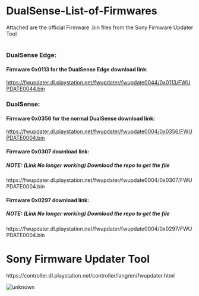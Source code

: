 # DualSense-List-of-Firmwares
Attached are the official Firmware .bin files from the Sony Firmware Updater Tool
<h1></h1>

### DualSense Edge:
#### Firmware 0x0113 for the DualSense Edge download link: 
https://fwupdater.dl.playstation.net/fwupdater/fwupdate0044/0x0113/FWUPDATE0044.bin

### DualSense:
#### Firmware 0x0356 for the normal DualSense download link: 
https://fwupdater.dl.playstation.net/fwupdater/fwupdate0004/0x0356/FWUPDATE0004.bin

#### Firmware 0x0307 download link:
<h5>NOTE: (Link No longer working) Download the repo to get the file</h5>
https://fwupdater.dl.playstation.net/fwupdater/fwupdate0004/0x0307/FWUPDATE0004.bin

#### Firmware 0x0297 download link: 
<h5>NOTE: (Link No longer working) Download the repo to get the file</h5>
https://fwupdater.dl.playstation.net/fwupdater/fwupdate0004/0x0297/FWUPDATE0004.bin

<h1>Sony Firmware Updater Tool</h1>
https://controller.dl.playstation.net/controller/lang/en/fwupdater.html


![unknown](https://user-images.githubusercontent.com/4289084/164345895-e3e895df-214a-4327-8da6-51a4345414ea.png)
